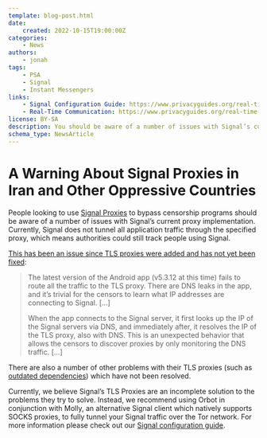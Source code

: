 ```yaml
---
template: blog-post.html
date:
    created: 2022-10-15T19:00:00Z
categories:
    - News
authors:
    - jonah
tags:
    - PSA
    - Signal
    - Instant Messengers
links:
    - Signal Configuration Guide: https://www.privacyguides.org/real-time-communication/signal-configuration-hardening/
    - Real-Time Communication: https://www.privacyguides.org/real-time-communication/
license: BY-SA
description: You should be aware of a number of issues with Signal’s current proxy implementation.
schema_type: NewsArticle
---
```

# A Warning About Signal Proxies in Iran and Other Oppressive Countries

People looking to use [Signal Proxies](https://www.signal.org/blog/run-a-proxy/) to bypass censorship programs should be aware of a number of issues with Signal’s current proxy implementation. Currently, Signal does not tunnel all application traffic through the specified proxy, which means authorities could still track people using Signal.<!-- more -->

[This has been an issue since TLS proxies were added and has not yet been fixed](https://community.signalusers.org/t/traffic-not-routed-to-tls-proxies-can-expose-users-to-censors/27479):

> The latest version of the Android app (v5.3.12 at this time) fails to route all the traffic to the TLS proxy. There are DNS leaks in the app, and it’s trivial for the censors to learn what IP addresses are connecting to Signal. [...]
>
> When the app connects to the Signal server, it first looks up the IP of the Signal servers via DNS, and immediately after, it resolves the IP of the TLS proxy, also with DNS. This is an unexpected behavior that allows the censors to discover proxies by only monitoring the DNS traffic. [...]

There are also a number of other problems with their TLS proxies (such as [outdated dependencies](https://privsec.dev/apps/update-your-signal-tls-proxy/)) which have not been resolved.

Currently, we believe Signal’s TLS Proxies are an incomplete solution to the problems they try to solve. Instead, we recommend using Orbot in conjunction with Molly, an alternative Signal client which natively supports SOCKS proxies, to fully tunnel your Signal traffic over the Tor network. For more information please check out our [Signal configuration guide](https://www.privacyguides.org/real-time-communication/signal-configuration-hardening/).
